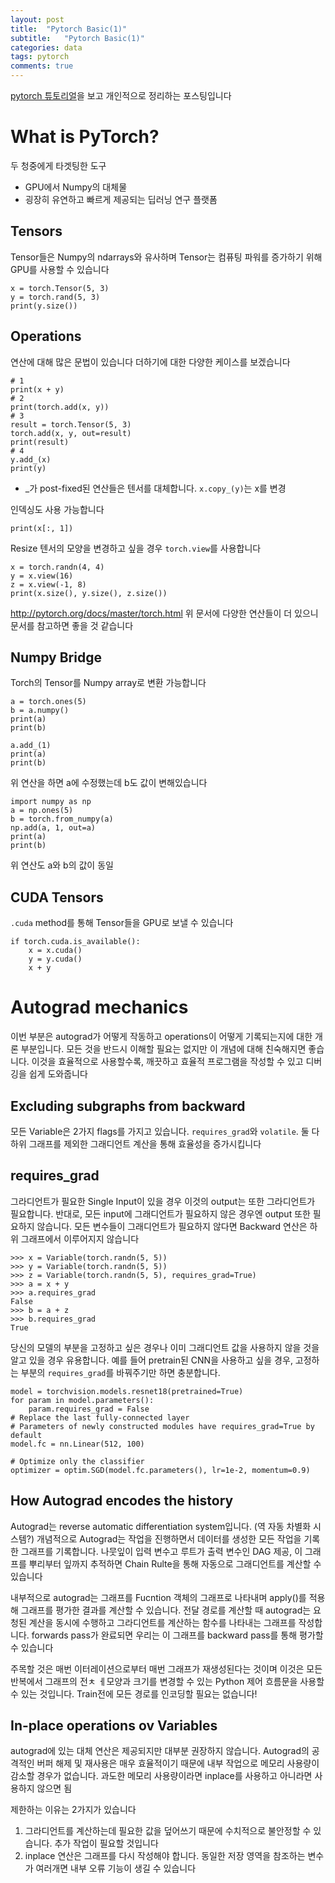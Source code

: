 ```yaml
---
layout: post
title:  "Pytorch Basic(1)"
subtitle:   "Pytorch Basic(1)"
categories: data
tags: pytorch
comments: true
---
```

[pytorch 튜토리얼](http://pytorch.org/tutorials/beginner/blitz/tensor_tutorial.html)을 보고 개인적으로 정리하는 포스팅입니다

# What is PyTorch?
두 청중에게 타겟팅한 도구
- GPU에서 Numpy의 대체물
- 굉장히 유연하고 빠르게 제공되는 딥러닝 연구 플랫폼

## Tensors
Tensor들은 Numpy의 ndarrays와 유사하며 Tensor는 컴퓨팅 파워를 증가하기 위해 GPU를 사용할 수 있습니다

```
x = torch.Tensor(5, 3)
y = torch.rand(5, 3)
print(y.size())
```

## Operations
연산에 대해 많은 문법이 있습니다
더하기에 대한 다양한 케이스를 보겠습니다

```
# 1
print(x + y)
# 2
print(torch.add(x, y))
# 3
result = torch.Tensor(5, 3)
torch.add(x, y, out=result)
print(result)
# 4
y.add_(x)
print(y)
```

* _가 post-fixed된 연산들은 텐서를 대체합니다. ```x.copy_(y)```는 x를 변경

인덱싱도 사용 가능합니다
```
print(x[:, 1])
```

Resize
텐서의 모양을 변경하고 싶을 경우 ```torch.view```를 사용합니다

```
x = torch.randn(4, 4)
y = x.view(16)
z = x.view(-1, 8)
print(x.size(), y.size(), z.size())
```

http://pytorch.org/docs/master/torch.html
위 문서에 다양한 연산들이 더 있으니 문서를 참고하면 좋을 것 같습니다

## Numpy Bridge
Torch의 Tensor를 Numpy array로 변환 가능합니다

```
a = torch.ones(5)
b = a.numpy()
print(a)
print(b)
```

```
a.add_(1)
print(a)
print(b)
```

위 연산을 하면 a에 수정했는데 b도 값이 변해있습니다

```
import numpy as np
a = np.ones(5)
b = torch.from_numpy(a)
np.add(a, 1, out=a)
print(a)
print(b)
```
위 연산도 a와 b의 값이 동일

## CUDA Tensors
```.cuda``` method를 통해 Tensor들을 GPU로 보낼 수 있습니다

```
if torch.cuda.is_available():
	x = x.cuda()
	y = y.cuda()
	x + y
```

# Autograd mechanics
이번 부분은 autograd가 어떻게 작동하고 operations이 어떻게 기록되는지에 대한 개론 부분입니다. 모든 것을 반드시 이해할 필요는 없지만 이 개념에 대해 친숙해지면 좋습니다. 이것을 효율적으로 사용할수록, 깨끗하고 효율적 프로그램을 작성할 수 있고 디버깅을 쉽게 도와줍니다

## Excluding subgraphs from backward
모든 Variable은 2가지 flags를 가지고 있습니다. ```requires_grad```와 ```volatile```. 둘 다 하위 그래프를 제외한 그래디언트 계산을 통해 효율성을 증가시킵니다

## requires_grad
그라디언트가 필요한 Single Input이 있을 경우 이것의 output는 또한 그라디언트가 필요합니다. 반대로, 모든 input에 그래디언트가 필요하지 않은 경우엔 output 또한 필요하지 않습니다. 모든 변수들이 그래디언트가 필요하지 않다면 Backward 연산은  하위 그래프에서 이루어지지 않습니다

```
>>> x = Variable(torch.randn(5, 5))
>>> y = Variable(torch.randn(5, 5))
>>> z = Variable(torch.randn(5, 5), requires_grad=True)
>>> a = x + y
>>> a.requires_grad
False
>>> b = a + z
>>> b.requires_grad
True
```

당신의 모델의 부분을 고정하고 싶은 경우나 이미 그래디언트 값을 사용하지 않을 것을 알고 있을 경우 유용합니다. 예를 들어 pretrain된 CNN을 사용하고 싶을 경우, 고정하는 부분의 ```requires_grad```를 바꿔주기만 하면 충분합니다.

```
model = torchvision.models.resnet18(pretrained=True)
for param in model.parameters():
    param.requires_grad = False
# Replace the last fully-connected layer
# Parameters of newly constructed modules have requires_grad=True by default
model.fc = nn.Linear(512, 100)

# Optimize only the classifier
optimizer = optim.SGD(model.fc.parameters(), lr=1e-2, momentum=0.9)
```

## How Autograd encodes the history

Autograd는 reverse automatic differentiation system입니다. (역 자동 차별화 시스템?) 개념적으로 Autograd는 작업을 진행하면서 데이터를 생성한 모든 작업을 기록한 그래프를 기록합니다. 나뭇잎이 입력 변수고 루트가 출력 변수인 DAG 제공, 이 그래프를 뿌리부터 잎까지 추적하면 Chain Rulte을 통해 자동으로 그래디언트를 계산할 수 있습니다

내부적으로 autograd는 그래프를 Fucntion 객체의 그래프로 나타내며 apply()를 적용해 그래프를 평가한 결과를 계산할 수 있습니다. 전달 경로를 계산할 때 autograd는 요청된 계산을 동시에 수행하고 그라디언트를 계산하는 함수를 나타내는 그래프를 작성합니다. forwards pass가 완료되면 우리는 이 그래프를 backward pass를 통해 평가할 수 있습니다

주목할 것은 매번 이터레이션으로부터 매번 그래프가 재생성된다는 것이며 이것은 모든 반복에서 그래프의 전ㅊ ㅔ모양과 크기를 변경할 수 있는 Python 제어 흐름문을 사용할 수 있는 것입니다. Train전에 모든 경로를 인코딩할 필요는 없습니다!

## In-place operations ov Variables
autograd에 있는 대체 연산은 제공되지만 대부분 권장하지 않습니다. Autograd의 공격적인 버퍼 해제 및 재사용은 매우 효율적이기 때문에 내부 작업으로 메모리 사용량이 감소할 경우가 없습니다. 과도한 메모리 사용량이라면 inplace를 사용하고 아니라면 사용하지 않으면 됨

제한하는 이유는 2가지가 있습니다

1. 그라디언트를 계산하는데 필요한 값을 덮어쓰기 때문에 수치적으로 불안정할 수 있습니다. 추가 작업이 필요할 것입니다
2. inplace 연산은 그래프를 다시 작성해야 합니다. 동일한 저장 영역을 참조하는 변수가 여러개면 내부 오류 기능이 생길 수 있습니다

